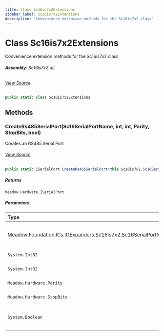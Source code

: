 ```yaml
---
title: Class Sc16is7x2Extensions
sidebar_label: Sc16is7x2Extensions
description: "Convenience extension methods for the Sc16is7x2 class"
---
```

# Class Sc16is7x2Extensions
Convenience extension methods for the Sc16is7x2 class

###### **Assembly**: Sc16is7x2.dll
###### [View Source](https://github.com/WildernessLabs/Meadow.Foundation.git/blob/develop/Source/Meadow.Foundation.Peripherals/ICs.IOExpanders.Sc16is7x2/Driver/Sc16is7x2Extensions.cs#L10)
```csharp title="Declaration"
public static class Sc16is7x2Extensions
```
## Methods
### CreateRs485SerialPort(Sc16SerialPortName, int, int, Parity, StopBits, bool)
Creates an RS485 Serial Port
###### [View Source](https://github.com/WildernessLabs/Meadow.Foundation.git/blob/develop/Source/Meadow.Foundation.Peripherals/ICs.IOExpanders.Sc16is7x2/Driver/Sc16is7x2Extensions.cs#L21)
```csharp title="Declaration"
public static ISerialPort CreateRs485SerialPort(this Sc16is7x2.Sc16SerialPortName portName, int baudRate = 9600, int dataBits = 8, Parity parity = Parity.None, StopBits stopBits = StopBits.One, bool invertDE = false)
```

##### Returns

`Meadow.Hardware.ISerialPort`

##### Parameters

| Type | Name | Description |
|:--- |:--- |:--- |
| [Meadow.Foundation.ICs.IOExpanders.Sc16is7x2.Sc16SerialPortName](../Meadow.Foundation.ICs.IOExpanders/Sc16is7x2.Sc16SerialPortName) | *portName* | The Sc16SerialPortName name of the channel to create |
| `System.Int32` | *baudRate* | The baud rate used in communication |
| `System.Int32` | *dataBits* | The data bits used in communication |
| `Meadow.Hardware.Parity` | *parity* | The parity used in communication |
| `Meadow.Hardware.StopBits` | *stopBits* | The stop bits used in communication |
| `System.Boolean` | *invertDE* | Set to true to invert the logic (active high) driver enable output signal |

